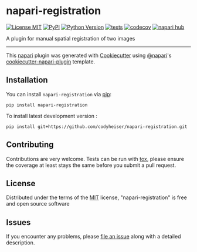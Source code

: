 # napari-registration

[![License MIT](https://img.shields.io/pypi/l/napari-registration.svg?color=green)](https://github.com/codyheiser/napari-registration/raw/main/LICENSE)
[![PyPI](https://img.shields.io/pypi/v/napari-registration.svg?color=green)](https://pypi.org/project/napari-registration)
[![Python Version](https://img.shields.io/pypi/pyversions/napari-registration.svg?color=green)](https://python.org)
[![tests](https://github.com/codyheiser/napari-registration/workflows/tests/badge.svg)](https://github.com/codyheiser/napari-registration/actions)
[![codecov](https://codecov.io/gh/codyheiser/napari-registration/branch/main/graph/badge.svg)](https://codecov.io/gh/codyheiser/napari-registration)
[![napari hub](https://img.shields.io/endpoint?url=https://api.napari-hub.org/shields/napari-registration)](https://napari-hub.org/plugins/napari-registration)

A plugin for manual spatial registration of two images

----------------------------------

This [napari] plugin was generated with [Cookiecutter] using [@napari]'s [cookiecutter-napari-plugin] template.

<!--
Don't miss the full getting started guide to set up your new package:
https://github.com/napari/cookiecutter-napari-plugin#getting-started

and review the napari docs for plugin developers:
https://napari.org/stable/plugins/index.html
-->

## Installation

You can install `napari-registration` via [pip]:

    pip install napari-registration



To install latest development version :

    pip install git+https://github.com/codyheiser/napari-registration.git


## Contributing

Contributions are very welcome. Tests can be run with [tox], please ensure
the coverage at least stays the same before you submit a pull request.

## License

Distributed under the terms of the [MIT] license,
"napari-registration" is free and open source software

## Issues

If you encounter any problems, please [file an issue] along with a detailed description.

[napari]: https://github.com/napari/napari
[Cookiecutter]: https://github.com/audreyr/cookiecutter
[@napari]: https://github.com/napari
[MIT]: http://opensource.org/licenses/MIT
[BSD-3]: http://opensource.org/licenses/BSD-3-Clause
[GNU GPL v3.0]: http://www.gnu.org/licenses/gpl-3.0.txt
[GNU LGPL v3.0]: http://www.gnu.org/licenses/lgpl-3.0.txt
[Apache Software License 2.0]: http://www.apache.org/licenses/LICENSE-2.0
[Mozilla Public License 2.0]: https://www.mozilla.org/media/MPL/2.0/index.txt
[cookiecutter-napari-plugin]: https://github.com/napari/cookiecutter-napari-plugin

[file an issue]: https://github.com/codyheiser/napari-registration/issues

[napari]: https://github.com/napari/napari
[tox]: https://tox.readthedocs.io/en/latest/
[pip]: https://pypi.org/project/pip/
[PyPI]: https://pypi.org/

